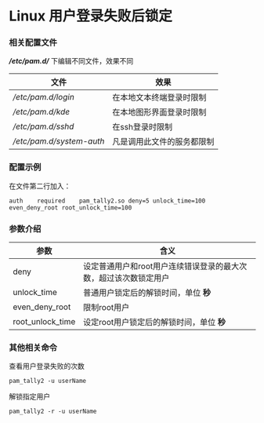 # Linux 用户登录失败后锁定

### 相关配置文件

***/etc/pam.d/*** 下编辑不同文件，效果不同

| 文件                     | 效果                       |
| ------------------------ | -------------------------- |
| */etc/pam.d/login*       | 在本地文本终端登录时限制   |
| */etc/pam.d/kde*         | 在本地图形界面登录时限制   |
| */etc/pam.d/sshd*        | 在ssh登录时限制            |
| */etc/pam.d/system-auth* | 凡是调用此文件的服务都限制 |

### 配置示例

在文件第二行加入：

```shell
auth	required	pam_tally2.so deny=5 unlock_time=100 even_deny_root root_unlock_time=100
```

### 参数介绍

| 参数             | 含义                                                         |
| ---------------- | ------------------------------------------------------------ |
| deny             | 设定普通用户和root用户连续错误登录的最大次数，超过该次数锁定用户 |
| unlock_time      | 普通用户锁定后的解锁时间，单位 **秒**                        |
| even_deny_root   | 限制root用户                                                 |
| root_unlock_time | 设定root用户锁定后的解锁时间，单位 **秒**                    |

### 其他相关命令

查看用户登录失败的次数

```shell
pam_tally2 -u userName
```

解锁指定用户

```shell
pam_tally2 -r -u userName
```